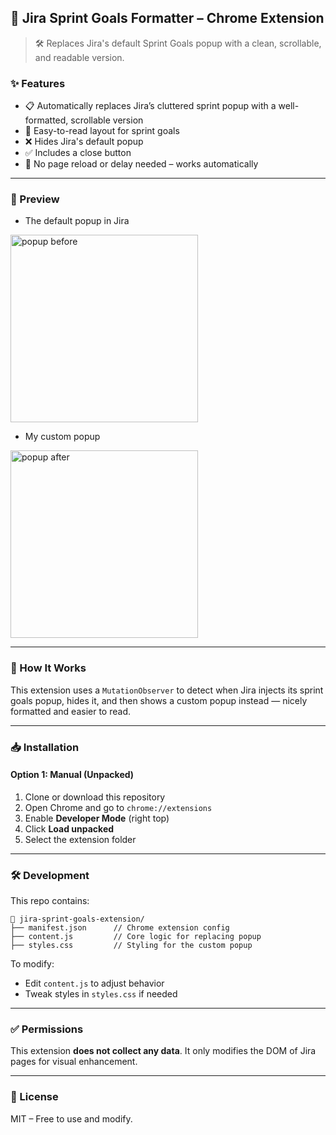 ## 📌 Jira Sprint Goals Formatter – Chrome Extension

> 🛠️ Replaces Jira's default Sprint Goals popup with a clean, scrollable, and readable version.

### ✨ Features

* 📋 Automatically replaces Jira’s cluttered sprint popup with a well-formatted, scrollable version
* 👀 Easy-to-read layout for sprint goals
* ❌ Hides Jira's default popup
* ✅ Includes a close button
* 🚀 No page reload or delay needed – works automatically

---

### 📸 Preview

* The default popup in Jira
<img width="300" alt="popup before" src="https://github.com/user-attachments/assets/19fde30d-64d3-4cf4-813b-a01a9ed796a2" />

* My custom popup
<img width="300" alt="popup after" src="https://github.com/user-attachments/assets/fba2c997-398f-4e0a-a7f5-a117c8115df6" />

---

### 🧩 How It Works

This extension uses a `MutationObserver` to detect when Jira injects its sprint goals popup, hides it, and then shows a custom popup instead — nicely formatted and easier to read.

---

### 📥 Installation

#### Option 1: Manual (Unpacked)

1. Clone or download this repository
2. Open Chrome and go to `chrome://extensions`
3. Enable **Developer Mode** (right top)
4. Click **Load unpacked**
5. Select the extension folder

---

### 🛠️ Development

This repo contains:

```
📁 jira-sprint-goals-extension/
├── manifest.json      // Chrome extension config
├── content.js         // Core logic for replacing popup
├── styles.css         // Styling for the custom popup
```

To modify:

* Edit `content.js` to adjust behavior
* Tweak styles in `styles.css` if needed

---

### ✅ Permissions

This extension **does not collect any data**. It only modifies the DOM of Jira pages for visual enhancement.

---

### 📄 License

MIT – Free to use and modify.
